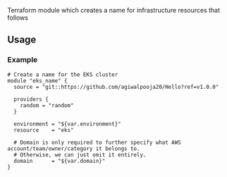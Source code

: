 Terraform module which creates a name for infrastructure resources that follows

## Usage

### Example

```hcl
# Create a name for the EKS cluster
module "eks_name" {
  source = "git::https://github.com/agiwalpooja20/Hello?ref=v1.0.0"

  providers {
    random = "random"
  }

  environment = "${var.environment}"
  resource    = "eks"

  # Domain is only required to further specify what AWS account/team/owner/category it belongs to.
  # Otherwise, we can just omit it entirely.
  domain      = "${var.domain}"
}
```

